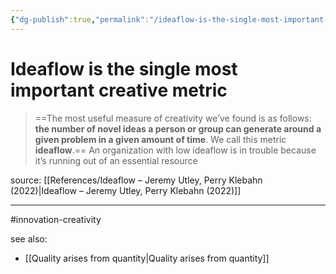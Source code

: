 ```yaml
---
{"dg-publish":true,"permalink":"/ideaflow-is-the-single-most-important-creative-metric/"}
---
```



# Ideaflow is the single most important creative metric

> ==The most useful measure of creativity we’ve found is as follows: **the number of novel ideas a person or group can generate around a given problem in a given amount of time**. We call this metric **ideaflow**.== An organization with low ideaflow is in trouble because it’s running out of an essential resource

source: [[References/Ideaflow – Jeremy Utley, Perry Klebahn (2022)\|Ideaflow – Jeremy Utley, Perry Klebahn (2022)]]

---
#innovation-creativity 

see also:
- [[Quality arises from quantity\|Quality arises from quantity]]